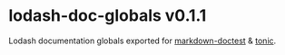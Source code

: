 # lodash-doc-globals v0.1.1

Lodash documentation globals exported for
[markdown-doctest](https://www.npmjs.com/package/markdown-doctest) & [tonic](https://tonicdev.com/).
